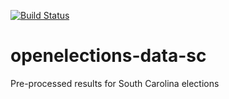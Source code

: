 [![Build Status](https://github.com/openelections/openelections-data-sc/actions/workflows/data_tests.yml/badge.svg?branch=master)](https://github.com/openelections/openelections-data-sc/actions/workflows/data_tests.yml?query=branch%3Amaster)

# openelections-data-sc
Pre-processed results for South Carolina elections
